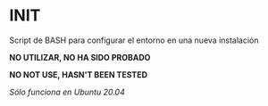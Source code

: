 # INIT
Script de BASH para configurar el entorno en una nueva instalación

**NO UTILIZAR, NO HA SIDO PROBADO**

**NO NOT USE, HASN'T BEEN TESTED**


_Sólo funciona en Ubuntu 20.04_
